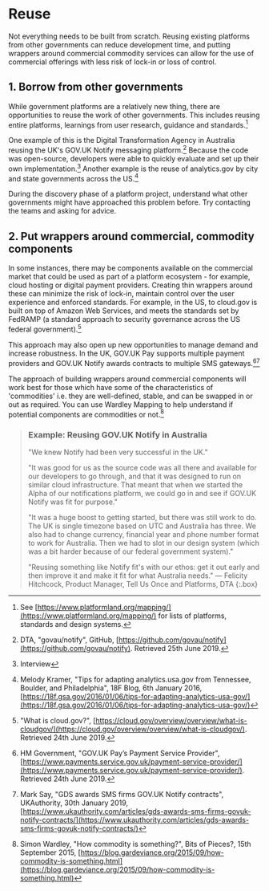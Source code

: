 # Reuse

Not everything needs to be built from scratch. Reusing existing platforms from other governments can reduce development time, and putting wrappers around commercial commodity services can allow for the use of commercial offerings with less risk of lock-in or loss of control.

## 1. Borrow from other governments

While government platforms are a relatively new thing, there are opportunities to reuse the work of other governments. This includes reusing entire platforms, learnings from user research, guidance and standards.[^1]

One example of this is the Digital Transformation Agency in Australia reusing the UK's GOV.UK Notify messaging platform.[^2] Because the code was open-source, developers were able to quickly evaluate and set up their own implementation.[^3] Another example is the reuse of analytics.gov by city and state governments across the US.[^4]  

During the discovery phase of a platform project, understand what other governments might have approached this problem before. Try contacting the teams and asking for advice.

## 2. Put wrappers around commercial, commodity components

In some instances, there may be components available on the commercial market that could be used as part of a platform ecosystem - for example, cloud hosting or digital payment providers. Creating thin wrappers around these can minimize the risk of lock-in, maintain control over the user experience and enforced standards. For example, in the US, to cloud.gov is built on top of Amazon Web Services, and meets the standards set by FedRAMP (a standard approach to security governance across the US federal government).[^5]

This approach may also open up new opportunities to manage demand and increase robustness. In the UK, GOV.UK Pay supports multiple payment providers and GOV.UK Notify awards contracts to multiple SMS gateways.[^6][^7]

The approach of building wrappers around commercial components will work best for those which have some of the characteristics of 'commodities' i.e. they are well-defined, stable, and can be swapped in or out as required. You can use Wardley Mapping to help understand if potential components are commodities or not.[^8]

> ### Example: Reusing GOV.UK Notify in Australia
> 
> "We knew Notify had been very successful in the UK."
> 
> "It was good for us as the source code was all there and available for our developers to go through, and that it was designed to run on similar cloud infrastructure. That meant that when we started the Alpha of our notifications platform, we could go in and see if GOV.UK Notify was fit for purpose."
> 
> "It was a huge boost to getting started, but there was still work to do. The UK is single timezone based on UTC and Australia has three. We also had to change currency, financial year and phone number format to work for Australia. Then we had to slot in our design system (which was a bit harder because of our federal government system)."
> 
> "Reusing something like Notify fit's with our ethos: get it out early and then improve it and make it fit for what Australia needs."
> — Felicity Hitchcock, Product Manager, Tell Us Once and Platforms, DTA
{:.box}

[^1]:   See [https://www.platformland.org/mapping/](https://www.platformland.org/mapping/) for lists of platforms, standards and design systems.

[^2]:   DTA, "govau/notify", GitHub, [https://github.com/govau/notify](https://github.com/govau/notify). Retrieved 25th June 2019.

[^3]:   Interview

[^4]:   Melody Kramer, "Tips for adapting analytics.usa.gov from Tennessee, Boulder, and Philadelphia", 18F Blog, 6th January 2016, [https://18f.gsa.gov/2016/01/06/tips-for-adapting-analytics-usa-gov/](https://18f.gsa.gov/2016/01/06/tips-for-adapting-analytics-usa-gov/)

[^5]:   "What is cloud.gov?", [https://cloud.gov/overview/overview/what-is-cloudgov/](https://cloud.gov/overview/overview/what-is-cloudgov/). Retrieved 24th June 2019.

[^6]:   HM Government, "GOV.UK Pay’s Payment Service Provider", [https://www.payments.service.gov.uk/payment-service-provider/](https://www.payments.service.gov.uk/payment-service-provider/). Retrieved 24th June 2019.

[^7]:   Mark Say, "GDS awards SMS firms GOV.UK Notify contracts", UKAuthority, 30th January 2019, [https://www.ukauthority.com/articles/gds-awards-sms-firms-govuk-notify-contracts/](https://www.ukauthority.com/articles/gds-awards-sms-firms-govuk-notify-contracts/)

[^8]:   Simon Wardley, "How commodity is something?", Bits of Pieces?, 15th September 2015,  [https://blog.gardeviance.org/2015/09/how-commodity-is-something.html](https://blog.gardeviance.org/2015/09/how-commodity-is-something.html)
